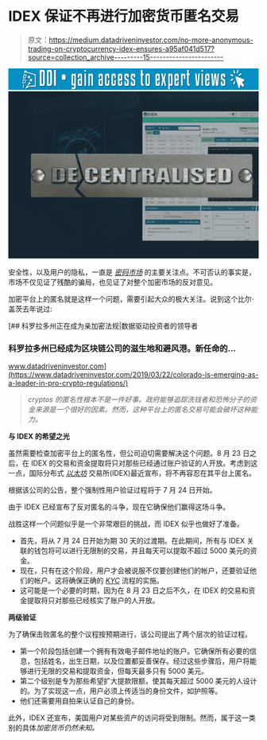 # IDEX 保证不再进行加密货币匿名交易

> 原文：<https://medium.datadriveninvestor.com/no-more-anonymous-trading-on-cryptocurrency-idex-ensures-a95af041d517?source=collection_archive---------15----------------------->

[![](img/68cce3313c031808db015fc8cca0d4ce.png)](http://www.track.datadriveninvestor.com/1B9E)![](img/8d10465a7ecb7ffa7ef2a5e894baf2c9.png)

安全性，以及用户的隐私，一直是 [*密码市场*](https://www.thecoinrepublic.com/tag/crypto-market/page/4/?source=post_page---------------------------) 的主要关注点。不可否认的事实是，市场不仅见证了残酷的骗局，也见证了对整个加密市场的反对意见。

加密平台上的匿名就是这样一个问题，需要引起大众的极大关注。说到这个比尔·盖茨去年说过:

[](https://www.datadriveninvestor.com/2019/03/22/colorado-is-emerging-as-a-leader-in-pro-crypto-regulations/) [## 科罗拉多州正在成为亲加密法规|数据驱动投资者的领导者

### 科罗拉多州已经成为区块链公司的滋生地和避风港。新任命的…

www.datadriveninvestor.com](https://www.datadriveninvestor.com/2019/03/22/colorado-is-emerging-as-a-leader-in-pro-crypto-regulations/) 

> *cryptos 的匿名性根本不是一件好事。政府能够追踪洗钱者和恐怖分子的资金来源是一个很好的因素。然而，这种平台上的匿名交易可能会破坏这种能力。*

**与 IDEX 的希望之光**

虽然需要检查加密平台上的匿名性，但公司迫切需要解决这个问题。8 月 23 日之后，在 IDEX 的交易和资金提取将只对那些已经通过账户验证的人开放。考虑到这一点，国际分布式 [*以太坊*](https://www.thecoinrepublic.com/tag/ethereum/?source=post_page---------------------------) 交易所(IDEX)最近宣布，将不再容忍在其平台上匿名。

根据该公司的公告，整个强制性用户验证过程将于 7 月 24 日开始。

由于 IDEX 已经宣布了反对匿名的斗争，现在它确保他们赢得这场斗争。

战胜这样一个问题似乎是一个非常艰巨的挑战，而 IDEX 似乎也做好了准备。

*   首先，将从 7 月 24 日开始为期 30 天的过渡期。在此期间，所有与 IDEX 关联的钱包将可以进行无限制的交易，并且每天可以提取不超过 5000 美元的资金。
*   现在，只有在这个阶段，用户才会被说服不仅要创建他们的帐户，还要验证他们的帐户。这将确保正确的 [*KYC*](https://www.thecoinrepublic.com/hitbtc-resorting-to-outlandish-methods-of-kyc/?source=post_page---------------------------) 流程的实施。
*   这可能是一个必要的时期，因为在 8 月 23 日之后不久，在 IDEX 的交易和资金提取将只对那些已经核实了账户的人开放。

**两级验证**

为了确保击败匿名的整个议程按预期进行，该公司提出了两个层次的验证过程。

*   第一个阶段包括创建一个拥有有效电子邮件地址的账户。它确保所有必要的信息，包括姓名，出生日期，以及位置都妥善保存。经过这些步骤后，用户将能够进行无限的交易和提取资金，但每天最多只有 5000 美元。
*   第二个级别是专为那些希望扩大提款限额，使其每天超过 5000 美元的人设计的。为了实现这一点，用户必须上传适当的身份文件，如护照等。
*   他们还需要用自拍来认证自己的身份。

此外，IDEX 还宣布，美国用户对某些资产的访问将受到限制。然而，属于这一类别的具体[](https://www.thecoinrepublic.com/tag/cryptocurrency/?source=post_page---------------------------)*加密货币仍然未知。*